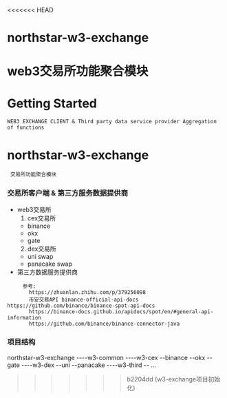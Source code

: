 <<<<<<< HEAD
# northstar-w3-exchange
web3交易所功能聚合模块
=======
# Getting Started
    WEB3 EXCHANGE CLIENT & Third party data service provider Aggregation of functions
#  northstar-w3-exchange
     交易所功能聚合模块

### 交易所客户端 & 第三方服务数据提供商
  * web3交易所
    1. cex交易所
      * binance
      * okx
      * gate
    2. dex交易所
      * uni swap
      * panacake swap
  * 第三方数据服务提供商
  ```
       参考:
         https://zhuanlan.zhihu.com/p/379256098
         币安交易API binance-official-api-docs https://github.com/binance/binance-spot-api-docs
         https://binance-docs.github.io/apidocs/spot/en/#general-api-information
         https://github.com/binance/binance-connector-java
  ```
### 项目结构
northstar-w3-exchange
  ----w3-common
  ----w3-cex
    --binance
    --okx
    --gate 
  ----w3-dex
    --uni
    --panacake
  ----w3-third
    -- ...
>>>>>>> b2204dd (w3-exchange项目初始化)
